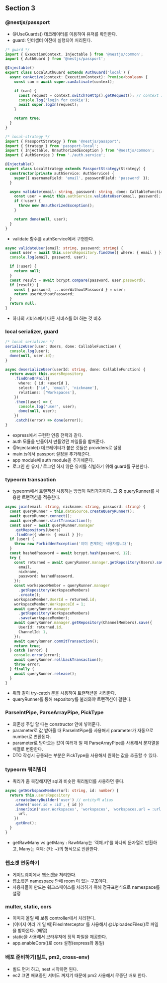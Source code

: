 ## Section 3
### @nestjs/passport
- @UseGuards() 데코레이터를 이용하여 유저를 확인한다.
- guard: 인터셉터 이전에 실행되어 처리된다.

```typescript
/* guard */
import { ExecutionContext, Injectable } from '@nestjs/common';
import { AuthGuard } from '@nestjs/passport';

@Injectable()
export class LocalAuthGuard extends AuthGuard('local') {
  async canActive(context: ExecutionContext): Promise<boolean> {
    const can = await super.canActivate(context);

    if (can) {
      const request = context.switchToHttp().getRequest(); // context 로 부터 http 꺼내와서
      console.log('login for cookie');
      await super.logIn(request);
    }

    return true;
  }
}
```

```typescript
/* local-strategy */ 
import { PassportStrategy } from '@nestjs/passport';
import { Strategy } from 'passport-local';
import { Injectable, UnauthorizedException } from '@nestjs/common';
import { AuthService } from './auth.service';

@Injectable()
export class LocalStrategy extends PassportStrategy(Strategy) {
  constructor(private authService: AuthService) {
    super({ usernameField: 'email', passwordField: 'password' });
  }

  async validate(email: string, password: string, done: CallableFunction) {
    const user = await this.authService.validateUser(email, password);
    if (!user) {
      throw new UnauthorizedException();
    }

    return done(null, user);
  }
}

```
- validate 함수를 authService에서 구현한다.

```typescript
async validateUser(email: string, password: string) {
  const user = await this.usersRepository.findOne({ where: { email } });
  console.log(email, password, user);

  if (!user) {
    return null;
  }
  const result = await bcrypt.compare(password, user.password);
  if (result) {
    const { password, ...userWithoutPassword } = user;
    return userWithoutPassword;
  }
  return null;
}
```
- 하나의 서비스에서 다른 서비스를 DI 하는 것 비추

### local serializer, guard
```typescript
/* local serializer */
serializeUser(user: Users, done: CallableFunction) {
  console.log(user);
  done(null, user.id);
}

async deserializeUser(userId: string, done: CallableFunction) {
  return await this.usersRepository
    .findOneOrFail({
      where: { id: +userId },
      select: ['id', 'email', 'nickname'],
      relations: ['Workspaces'],
    })
    .then((user) => {
      console.log('user', user);
      done(null, user);
    })
    .catch((error) => done(error));
}
```
- express에서 구현한 인증 전략과 같다.
- auth 모듈을 만들어서 만들었던 파일들을 합쳐준다.
- @Injectable() 데코레이터가 붙은 것들은 providers로 설정
- main.ts에서 passport 설정을 추가해준다.
- app module에 auth module을 추가해준다.
- 로그인 한 유저 / 로그인 하지 않은 유저를 식별하기 위해 guard를 구현한다.

### typeorm transaction
- typeorm에서 트랜잭션 사용하는 방법이 여러가지이다. 그 중 queryRunner를 사용한 트랜잭션을 적용한다.
```typescript
async join(email: string, nickname: string, password: string) {
  const queryRunner = this.dataSource.createQueryRunner();
  await queryRunner.connect();
  await queryRunner.startTransaction();
  const user = await queryRunner.manager
    .getRepository(Users)
    .findOne({ where: { email } });
  if (user) {
    throw new ForbiddenException('이미 존재하는 사용자입니다');
  }
  const hashedPassword = await bcrypt.hash(password, 12);
  try {
    const returned = await queryRunner.manager.getRepository(Users).save({
      email,
      nickname,
      password: hashedPassword,
    });
    const workspaceMember = queryRunner.manager
      .getRepository(WorkspaceMembers)
      .create();
    workspaceMember.UserId = returned.id;
    workspaceMember.WorkspaceId = 1;
    await queryRunner.manager
      .getRepository(WorkspaceMembers)
      .save(workspaceMember);
    await queryRunner.manager.getRepository(ChannelMembers).save({
      UserId: returned.id,
      ChannelId: 1,
    });
    await queryRunner.commitTransaction();
    return true;
  } catch (error) {
    console.error(error);
    await queryRunner.rollbackTransaction();
    throw error;
  } finally {
    await queryRunner.release();
  }
} 
```
- 위와 같이 try-catch 문을 사용하여 트랜잭션을 처리한다.
- queryRunner를 통해 repository를 불러와야 트랜잭션이 걸린다.

### ParseIntPipe, ParseArrayPipe, PickType
- 의존성 주입 할 때는 constructor 안에 넣어준다.
- parameter로 값 받아올 때 ParseIntPipe를 사용해서 parameter가 자동으로 number로 변환된다.
- parameter로 받아오는 값이 여러개 일 때 ParseArrayPipe를 사용해서 문자열을 배열로 변환한다.
- DTO 작성시 공통되는 부분은 PickType을 사용해서 원하는 값을 추출할 수 있다.

### typeorm 쿼리빌더
- 쿼리가 좀 복잡해지면 sql과 비슷한 쿼리빌더를 사용하면 좋다.
```typescript
async getWorkspaceMember(url: string, id: number) {
  return this.usersRepository
    .createQueryBuilder('user') // entity의 alias
    .where('user.id = :id', { id })
    .innerJoin('user.Workspaces', 'workspaces', 'workspaces.url = :url', {
      url,
    })
    .getOne();
  }
}
```
- getRawMany vs getMany : RawMany는 '객체.키'를 하나의 문자열로 반환하고, Many는 객체: {키: ~}의 형식으로 반환한다.

### 웹소켓 연동하기
- 게이트웨이에서 웹소켓을 처리한다.
- 웹소켓은 namespace 안에 room 이 있는 구조이다.
- 사용자들이 만드는 워크스페이스를 처리하기 위해 정규표현식으로 namespace를 설정

### multer, static, cors
- 이미지 올릴 때 보통 controller에서 처리한다.
- (이미지 여러 개 일 때)FilesInterceptor 를 사용해서 @UploadedFiles()로 파일을 받아온다. (배열)
- static을 사용해서 브라우저에 정적 파일을 제공한다.
- app.enableCors()로 cors 설정(express와 동일)

### 배포 준비하기(빌드, pm2, cross-env)
- 빌드 먼저 하고, nest 시작하면 된다.
- ec2 끄면 배포중인 서버도 꺼지기 때문에 pm2 사용해서 무중단 배포 한다.
